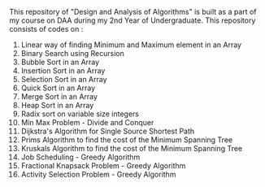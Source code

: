 This repository of "Design and Analysis of Algorithms" is built as a part of my course on DAA during my 2nd Year of Undergraduate.
This repository consists of codes on :<br>

1. Linear way of finding Minimum and Maximum element in an Array<br>
2. Binary Search using Recursion<br>
3. Bubble Sort in an Array<br>
4. Insertion Sort in an Array<br>
5. Selection Sort in an Array<br>
6. Quick Sort in an Array<br>
7. Merge Sort in an Array<br>
8. Heap Sort in an Array<br>
9. Radix sort on variable size integers<br>
10. Min Max Problem - Divide and Conquer<br>
11. Dijkstra's Algorithm for Single Source Shortest Path<br>
12. Prims Algorithm to find the cost of the Minimum Spanning Tree<br>
13. Kruskals Algorithm to find the cost of the Minimum Spanning Tree<br>
14. Job Scheduling - Greedy Algorithm<br>
15. Fractional Knapsack Problem - Greedy Algorithm<br>
16. Activity Selection Problem - Greedy Algorithm<br>
